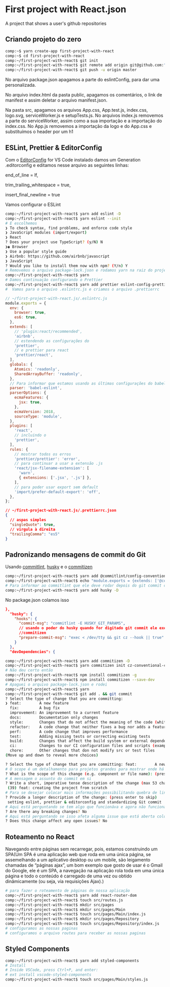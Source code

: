 # First project with React.json
A project that shows a user's github repositories

## Criando projeto do zero
```zsh
comp:~$ yarn create-app first-project-with-react
comp:~$ cd first-project-with-react
comp:~/first-project-with-react$ git init
comp:~/first-project-with-react$ git remote add origin git@github.com:"perfil"/first-project-with-react.js.git
comp:~/first-project-with-react$ git push -u origin master
```
No arquivo package.json apagamos a parte do eslintConfig, para dar uma personalizada.

No arquivo index.html da pasta public, apagamos os comentários, o link de manifest e assim deletar o arquivo manifest.json.

Na pasta src, apagamos os arquivos App.css, App.test.js, index.css,
logo.svg, serviceWorker.js e setupTests.js. No arquivos index.js removemos a parte do serviceWorker, assim como a sua importação e a importação do index.css. No App.js removemos a importação da logo e do App.css e substituímos o header por um h1

## ESLint, Prettier & EditorConfig
Com o [EditorConfig](https://marketplace.visualstudio.com/items?itemName=EditorConfig.EditorConfig) for VS Code instalado damos um Generation .editorconfig e editamos nesse arquivo as seguintes linhas:

 end_of_line = lf,

 trim_trailing_whitespace = true,

 insert_final_newline = true

 Vamos configurar o ESLint
```bash
comp:~/first-project-with-react$ yarn add eslint -D
comp:~/first-project-with-react$ yarn eslint --init
# E escolhemos
❯ To check syntax, find problems, and enforce code style
❯ JavaScript modules (import/export)
❯ React
? Does your project use TypeScript? (y/N) N
❯◉ Browser
❯ Use a popular style guide
❯ Airbnb: https://github.com/airbnb/javascript
❯ JavaScript
? Would you like to install them now with npm? (Y/n) Y
# Removemos o arquivo package-lock.json e rodamos yarn na raiz do projeto
comp:~/first-project-with-react$ yarn
# Damos continuação configurando o Prettier
comp:~/first-project-with-react$ yarn add prettier eslint-config-prettier eslint-plugin-prettier babel-eslint -D
#  Vamos para o arquivo .eslintrc.js e criamos o arquivo .prettierrc
```
```js
// ~/first-project-with-react.js/.eslintrc.js
module.exports = {
  env: {
    browser: true,
    es6: true,
  },
  extends: [
    // 'plugin:react/recommended',
    'airbnb',
    // estendendo as configurações do
    'prettier',
    // e prettier para react
    'prettier/react',
  ],
  globals: {
    Atomics: 'readonly',
    SharedArrayBuffer: 'readonly',
  },
  // Para informar que estamos usando as últimas configurações do babel
  parser: 'babel-eslint',
  parserOptions: {
    ecmaFeatures: {
      jsx: true,
    },
    ecmaVersion: 2018,
    sourceType: 'module',
  },
  plugins: [
    'react',
    // incluindo o
    'prettier',
  ],
  rules: {
    // mostrar todos os erros
    'prettier/prettier': 'error',
    // para continuar a usar a extensão .js
    'react/jsx-filename-extension': [
      'warn',
      { extensions: ['.jsx', '.js'] },
    ],
    // para poder usar export sem default
    'import/prefer-default-export': 'off',
  },
};
```

```json
// ~/first-project-with-react.js/.prettierrc.json
{
  // aspas simples
  "singleQuote": true,
  // virgula à direita
  "trailingComma": "es5"
}
```

## Padronizando mensagens de commit do Git
Usando [commitlint](https://github.com/conventional-changelog/commitlint), [husky](https://github.com/typicode/husky) e o [commitizen](https://github.com/commitizen/cz-cli)
```bash
comp:~/first-project-with-react$ yarn add @commitlint/config-conventional @commitlint/cli -D
comp:~/first-project-with-react$ echo "module.exports = {extends: ['@commitlint/config-conventional']}" > commitlint.config.js
# Para informar ao commitlint que ele deve rodar depois do git commit colocando uma commit message dentro dele
comp:~/first-project-with-react$ yarn add husky -D
```
No package.json colamos isso
```json
},
  "husky": {
    "hooks": {
      "commit-msg": "commitlint -E HUSKY_GIT_PARAMS",
      // usando o poder do husky quando for digitado git commit ele executa o
      //commitizen
      "prepare-commit-msg": "exec < /dev/tty && git cz --hook || true"
    }
  },
  "devDependencies": {
```

```bash
comp:~/first-project-with-react$ yarn add commitizen -D
comp:~/first-project-with-react$ yarn commitizen init cz-conventional-changelog --yarn --dev --exact
# Não deu certo então
comp:~/first-project-with-react$ npm install commitizen -g
comp:~/first-project-with-react$ npm install commitizen --save-dev
# Apaguei o arquivo package-lock.json e rodei
comp:~/first-project-with-react$ yarn
comp:~/first-project-with-react$ git add . && git commit
? Select the type of change that you are committing:
❯ feat:        A new feature
  fix:         A bug fix
  improvement: An improvement to a current feature
  docs:        Documentation only changes
  style:       Changes that do not affect the meaning of the code (white-space, formatting, missing semi-colons, etc)
  refactor:    A code change that neither fixes a bug nor adds a feature
  perf:        A code change that improves performance
  test:        Adding missing tests or correcting existing tests
  build:       Changes that affect the build system or external dependencies (example scopes: gulp, broccoli, npm)
  ci:          Changes to our CI configuration files and scripts (example scopes: Travis, Circle, BrowserStack, SauceLabs)
  chore:       Other changes that don not modify src or test files
(Move up and down to reveal more choices)

? Select the type of change that you are committing: feat:        A new feature
# O scope é um detalhamento para projetos grandes para mostrar onde há mudanças
? What is the scope of this change (e.g. component or file name): (press enter to skip) atualizando
# A mensagem o assunto do commit em si
? Write a short, imperative tense description of the change (max 53 chars):
 (39) feat: creating the project from scratch
# Para se desejar colocar mais informações possibilitando quebra de linha \n
? Provide a longer description of the change: (press enter to skip)
 setting eslint, prettier & editorconfig and standardizing Git commit
# Aqui está perguntando se tem algo que funcionáva e agora não funciona mais
? Are there any breaking changes? No
# Aqui está perguntando se isso afeta alguma issue que está aberta colocando essa informação as issue são fechadas automaticamente
? Does this change affect any open issues? No
```
## Roteamento no React

Navegando entre páginas sem recarregar, pois, estamos construindo um SPA(Um SPA é uma aplicação web que roda em uma única página, se assemelhando a um aplicativo desktop ou um mobile, são leigamento chamadas de “páginas ajax”, um bom exemplo que gosto de usar é o Gmail do Google, ele é um SPA, a navegação na aplicação rola toda em uma única página e todo o conteúdo é carregado de uma vez ou obtido dinâmicamente (ou seja, via requisições Ajax).)
```bash
# para fazer o roteamento de páginas de nossa aplicação
comp:~/first-project-with-react$ yarn add react-router-dom
comp:~/first-project-with-react$ touch src/routes.js
comp:~/first-project-with-react$ mkdir src/pages
comp:~/first-project-with-react$ mkdir src/pages/Main
comp:~/first-project-with-react$ touch src/pages/Main/index.js
comp:~/first-project-with-react$ mkdir src/pages/Repository
comp:~/first-project-with-react$ touch src/pages/Repository/index.js
# configuramos as nossas paginas
# configuramos o arquivo routes para receber as nossas paginas
```
## Styled Components
```bash
comp:~/first-project-with-react$ yarn add styled-components
# Install
# Inside VSCode, press Ctrl+P, and enter:
# ext install vscode-styled-components
comp:~/first-project-with-react$ touch src/pages/Main/styles.js
```

